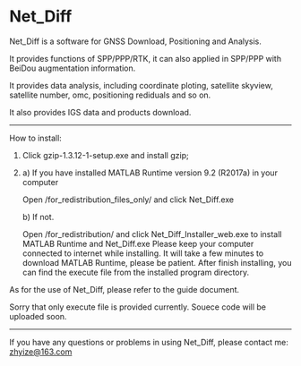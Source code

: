 # Net_Diff
Net_Diff is a software for GNSS Download, Positioning and Analysis.

It provides functions of SPP/PPP/RTK, it can also applied in SPP/PPP with BeiDou augmentation information.

It provides data analysis, including coordinate ploting, satellite skyview, satellite number, omc, positioning rediduals and so on.

It also provides IGS data and products download.

*****************************************************************************************************
How to install:
1. Click gzip-1.3.12-1-setup.exe and install gzip;

2. a) If you have installed MATLAB Runtime version 9.2 (R2017a) in your computer
   
      Open /for_redistribution_files_only/ and click Net_Diff.exe
      
   b) If not.
   
      Open /for_redistribution/ and click Net_Diff_Installer_web.exe to install MATLAB Runtime and Net_Diff.exe
      Please keep your computer connected to internet while installing.
      It will take a few minutes to download MATLAB Runtime, please be patient.
      After finish installing, you can find the execute file from the installed program directory.
      
As for the use of Net_Diff, please refer to the guide document.

Sorry that only execute file is provided currently. Souece code will be uploaded soon.
      
****************************************************************************************************
If you have any questions or problems in using Net_Diff, please contact me:  zhyize@163.com
